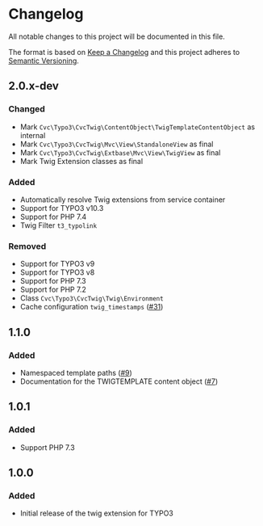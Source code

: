 # Changelog
All notable changes to this project will be documented in this file.

The format is based on [Keep a Changelog](http://keepachangelog.com/en/1.0.0/)
and this project adheres to [Semantic Versioning](http://semver.org/spec/v2.0.0.html).

## 2.0.x-dev

### Changed

* Mark `Cvc\Typo3\CvcTwig\ContentObject\TwigTemplateContentObject` as internal
* Mark `Cvc\Typo3\CvcTwig\Mvc\View\StandaloneView` as final
* Mark `Cvc\Typo3\CvcTwig\Extbase\Mvc\View\TwigView` as final
* Mark Twig Extension classes as final

### Added

* Automatically resolve Twig extensions from service container
* Support for TYPO3 v10.3
* Support for PHP 7.4
* Twig Filter `t3_typolink`

### Removed

* Support for TYPO3 v9
* Support for TYPO3 v8
* Support for PHP 7.3
* Support for PHP 7.2
* Class `Cvc\Typo3\CvcTwig\Twig\Environment`
* Cache configuration `twig_timestamps` ([#31](https://github.com/cvc-digital/typo3-twig/pull/31))

## 1.1.0

### Added

* Namespaced template paths ([#9](https://github.com/cvc-digital/typo3-twig/pull/9))
* Documentation for the TWIGTEMPLATE content object ([#7](https://github.com/cvc-digital/typo3-twig/pull/7))

## 1.0.1

### Added
* Support PHP 7.3

## 1.0.0

### Added
* Initial release of the twig extension for TYPO3
